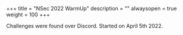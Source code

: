 +++
title = "NSec 2022 WarmUp"
description = ""
alwaysopen = true
weight = 100
+++

Challenges were found over Discord. Started on April 5th 2022.